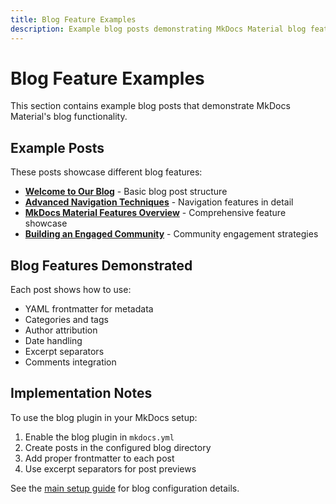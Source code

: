 ```yaml
---
title: Blog Feature Examples
description: Example blog posts demonstrating MkDocs Material blog features
---
```


# Blog Feature Examples

This section contains example blog posts that demonstrate MkDocs Material's blog functionality.

## Example Posts

These posts showcase different blog features:

- [**Welcome to Our Blog**](welcome-to-our-blog.md) - Basic blog post structure
- [**Advanced Navigation Techniques**](advanced-navigation-techniques.md) - Navigation features in detail
- [**MkDocs Material Features Overview**](mkdocs-material-features.md) - Comprehensive feature showcase
- [**Building an Engaged Community**](building-engaged-community.md) - Community engagement strategies

## Blog Features Demonstrated

Each post shows how to use:
- YAML frontmatter for metadata
- Categories and tags
- Author attribution
- Date handling
- Excerpt separators
- Comments integration

## Implementation Notes

To use the blog plugin in your MkDocs setup:

1. Enable the blog plugin in `mkdocs.yml`
2. Create posts in the configured blog directory
3. Add proper frontmatter to each post
4. Use excerpt separators for post previews

See the [main setup guide](../mkdocs.md) for blog configuration details.